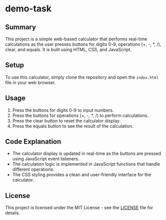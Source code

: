 # demo-task

## Summary
This project is a simple web-based calculator that performs real-time calculations as the user presses buttons for digits 0-9, operations (+, -, *, /), clear, and equals. It is built using HTML, CSS, and JavaScript.

## Setup
To use this calculator, simply clone the repository and open the `index.html` file in your web browser.

## Usage
1. Press the buttons for digits 0-9 to input numbers.
2. Press the buttons for operations (+, -, *, /) to perform calculations.
3. Press the clear button to reset the calculator display.
4. Press the equals button to see the result of the calculation.

## Code Explanation
- The calculator display is updated in real-time as the buttons are pressed using JavaScript event listeners.
- The calculation logic is implemented in JavaScript functions that handle different operations.
- The CSS styling provides a clean and user-friendly interface for the calculator.

## License
This project is licensed under the MIT License - see the [LICENSE](LICENSE) file for details.